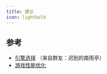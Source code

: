 ```yaml
---
title: 建议
icon: lightbulb
---
```


## 参考

- [引擎选择](EngineComparison.md) （来自群友：迟到的南雨亭）
- [游戏性能优化](PerformanceOptimization.md)
